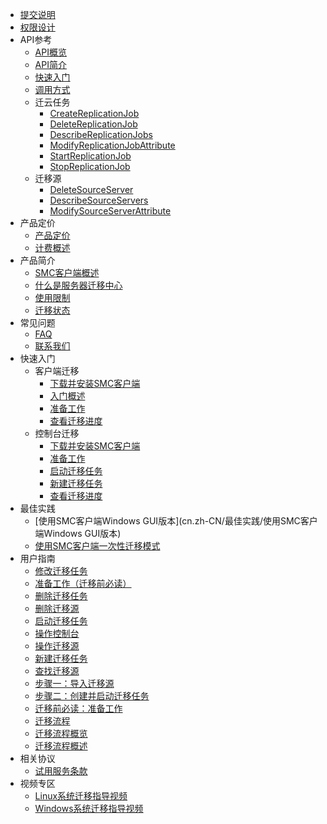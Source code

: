 <!-- docs/_sidebar.md -->
* [提交说明](提交说明)
* [权限设计](权限设计)
* API参考
  * [API概览](cn.zh-CN/API参考/API概览)
  * [API简介](cn.zh-CN/API参考/API简介)
  * [快速入门](cn.zh-CN/API参考/快速入门)
  * [调用方式](cn.zh-CN/API参考/调用方式)
  * 迁云任务
	* [CreateReplicationJob](cn.zh-CN/API参考/迁云任务/CreateReplicationJob)
	* [DeleteReplicationJob](cn.zh-CN/API参考/迁云任务/DeleteReplicationJob)
	* [DescribeReplicationJobs](cn.zh-CN/API参考/迁云任务/DescribeReplicationJobs)
	* [ModifyReplicationJobAttribute](cn.zh-CN/API参考/迁云任务/ModifyReplicationJobAttribute)
	* [StartReplicationJob](cn.zh-CN/API参考/迁云任务/StartReplicationJob)
	* [StopReplicationJob](cn.zh-CN/API参考/迁云任务/StopReplicationJob)
  * 迁移源
	* [DeleteSourceServer](cn.zh-CN/API参考/迁移源/DeleteSourceServer)
	* [DescribeSourceServers](cn.zh-CN/API参考/迁移源/DescribeSourceServers)
	* [ModifySourceServerAttribute](cn.zh-CN/API参考/迁移源/ModifySourceServerAttribute)
* 产品定价
  * [产品定价](cn.zh-CN/产品定价/产品定价)
  * [计费概述](cn.zh-CN/产品定价/计费概述)
* 产品简介
  * [SMC客户端概述](cn.zh-CN/产品简介/SMC客户端概述)
  * [什么是服务器迁移中心](cn.zh-CN/产品简介/什么是服务器迁移中心)
  * [使用限制](cn.zh-CN/产品简介/使用限制)
  * [迁移状态](cn.zh-CN/产品简介/迁移状态)
* 常见问题
  * [FAQ](cn.zh-CN/常见问题/FAQ)
  * [联系我们](cn.zh-CN/常见问题/联系我们)
* 快速入门
  * 客户端迁移
	* [下载并安装SMC客户端](cn.zh-CN/快速入门/客户端迁移/下载并安装SMC客户端)
	* [入门概述](cn.zh-CN/快速入门/客户端迁移/入门概述)
	* [准备工作](cn.zh-CN/快速入门/客户端迁移/准备工作)
	* [查看迁移进度](cn.zh-CN/快速入门/客户端迁移/查看迁移进度)
  * 控制台迁移
	* [下载并安装SMC客户端](cn.zh-CN/快速入门/控制台迁移/下载并安装SMC客户端)
	* [准备工作](cn.zh-CN/快速入门/控制台迁移/准备工作)
	* [启动迁移任务](cn.zh-CN/快速入门/控制台迁移/启动迁移任务)
	* [新建迁移任务](cn.zh-CN/快速入门/控制台迁移/新建迁移任务)
	* [查看迁移进度](cn.zh-CN/快速入门/控制台迁移/查看迁移进度)
* 最佳实践
  * [使用SMC客户端Windows GUI版本](cn.zh-CN/最佳实践/使用SMC客户端Windows GUI版本)
  * [使用SMC客户端一次性迁移模式](cn.zh-CN/最佳实践/使用SMC客户端一次性迁移模式)
* 用户指南
  * [修改迁移任务](cn.zh-CN/用户指南/修改迁移任务)
  * [准备工作（迁移前必读）](cn.zh-CN/用户指南/准备工作（迁移前必读）)
  * [删除迁移任务](cn.zh-CN/用户指南/删除迁移任务)
  * [删除迁移源](cn.zh-CN/用户指南/删除迁移源)
  * [启动迁移任务](cn.zh-CN/用户指南/启动迁移任务)
  * [操作控制台](cn.zh-CN/用户指南/操作控制台)
  * [操作迁移源](cn.zh-CN/用户指南/操作迁移源)
  * [新建迁移任务](cn.zh-CN/用户指南/新建迁移任务)
  * [查找迁移源](cn.zh-CN/用户指南/查找迁移源)
  * [步骤一：导入迁移源](cn.zh-CN/用户指南/步骤一：导入迁移源)
  * [步骤二：创建并启动迁移任务](cn.zh-CN/用户指南/步骤二：创建并启动迁移任务)
  * [迁移前必读：准备工作](cn.zh-CN/用户指南/迁移前必读：准备工作)
  * [迁移流程](cn.zh-CN/用户指南/迁移流程)
  * [迁移流程概览](cn.zh-CN/用户指南/迁移流程概览)
  * [迁移流程概述](cn.zh-CN/用户指南/迁移流程概述)
* 相关协议
  * [试用服务条款](cn.zh-CN/相关协议/试用服务条款)
* 视频专区
  * [Linux系统迁移指导视频](cn.zh-CN/视频专区/Linux系统迁移指导视频)
  * [Windows系统迁移指导视频](cn.zh-CN/视频专区/Windows系统迁移指导视频)